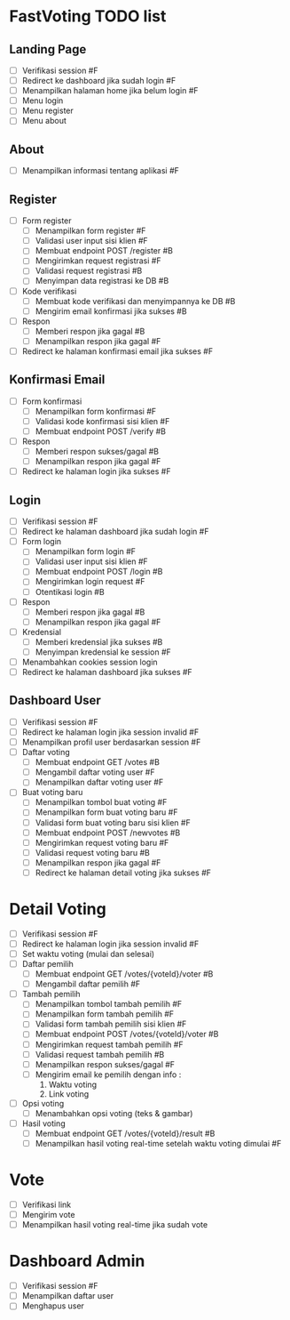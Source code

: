 # FastVoting TODO list

## Landing Page
- [ ] Verifikasi session #F
- [ ] Redirect ke dashboard jika sudah login #F
- [ ] Menampilkan halaman home jika belum login #F
- [ ] Menu login
- [ ] Menu register
- [ ] Menu about

## About
- [ ] Menampilkan informasi tentang aplikasi #F
## Register
- [ ] Form register
  - [ ] Menampilkan form register #F
  - [ ] Validasi user input sisi klien #F
  - [ ] Membuat endpoint POST /register #B
  - [ ] Mengirimkan request registrasi #F
  - [ ] Validasi request registrasi #B
  - [ ] Menyimpan data registrasi ke DB #B
- [ ] Kode verifikasi
  - [ ] Membuat kode verifikasi dan menyimpannya ke DB #B
  - [ ] Mengirim email konfirmasi jika sukses #B
- [ ] Respon
  - [ ] Memberi respon jika gagal #B
  - [ ] Menampilkan respon jika gagal #F
- [ ] Redirect ke halaman konfirmasi email jika sukses #F

## Konfirmasi Email
- [ ] Form konfirmasi
  - [ ] Menampilkan form konfirmasi #F
  - [ ] Validasi kode konfirmasi sisi klien #F
  - [ ] Membuat endpoint POST /verify #B
- [ ] Respon
  - [ ] Memberi respon sukses/gagal #B
  - [ ] Menampilkan respon jika gagal #F
- [ ] Redirect ke halaman login jika sukses #F

## Login
- [ ] Verifikasi session #F
- [ ] Redirect ke halaman dashboard jika sudah login #F
- [ ] Form login
  - [ ] Menampilkan form login #F
  - [ ] Validasi user input sisi klien #F
  - [ ] Membuat endpoint POST /login #B
  - [ ] Mengirimkan login request #F
  - [ ] Otentikasi login #B
- [ ] Respon
  - [ ] Memberi respon jika gagal #B
  - [ ] Menampilkan respon jika gagal #F
- [ ] Kredensial
  - [ ] Memberi kredensial jika sukses #B
  - [ ] Menyimpan kredensial ke session #F
- [ ] Menambahkan cookies session login
- [ ] Redirect ke halaman dashboard jika sukses #F

## Dashboard User
- [ ] Verifikasi session #F
- [ ] Redirect ke halaman login jika session invalid #F
- [ ] Menampilkan profil user berdasarkan session #F
- [ ] Daftar voting
  - [ ] Membuat endpoint GET /votes #B
  - [ ] Mengambil daftar voting user #F
  - [ ] Menampilkan daftar voting user #F
- [ ] Buat voting baru
  - [ ] Menampilkan tombol buat voting #F
  - [ ] Menampilkan form buat voting baru #F
  - [ ] Validasi form buat voting baru sisi klien #F
  - [ ] Membuat endpoint POST /newvotes #B
  - [ ] Mengirimkan request voting baru #F
  - [ ] Validasi request voting baru #B
  - [ ] Menampilkan respon jika gagal #F
  - [ ] Redirect ke halaman detail voting jika sukses #F

# Detail Voting
- [ ] Verifikasi session #F
- [ ] Redirect ke halaman login jika session invalid #F
- [ ] Set waktu voting (mulai dan selesai)
- [ ] Daftar pemilih
  - [ ] Membuat endpoint GET /votes/{voteId}/voter #B
  - [ ] Mengambil daftar pemilih #F
- [ ] Tambah pemilih
  - [ ] Menampilkan tombol tambah pemilih #F
  - [ ] Menampilkan form tambah pemilih #F
  - [ ] Validasi form tambah pemilih sisi klien #F
  - [ ] Membuat endpoint POST /votes/{voteId}/voter #B
  - [ ] Mengirimkan request tambah pemilih #F
  - [ ] Validasi request tambah pemilih #B
  - [ ] Menampilkan respon sukses/gagal #F
  - [ ] Mengirim email ke pemilih dengan info :
    1) Waktu voting
    2) Link voting
- [ ] Opsi voting
  - [ ] Menambahkan opsi voting (teks & gambar)
- [ ] Hasil voting
  - [ ] Membuat endpoint GET /votes/{voteId}/result #B
  - [ ] Menampilkan hasil voting real-time setelah waktu voting dimulai #F

# Vote
- [ ] Verifikasi link
- [ ] Mengirim vote
- [ ] Menampilkan hasil voting real-time jika sudah vote

# Dashboard Admin
- [ ] Verifikasi session #F
- [ ] Menampilkan daftar user
- [ ] Menghapus user
